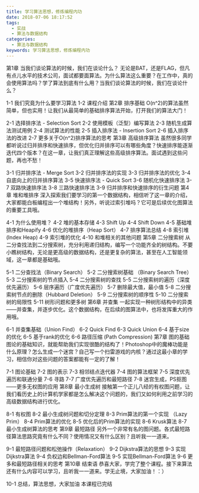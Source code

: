 ```yaml
---
title: 学习算法思想，修炼编程内功
date: 2018-07-06 18:17:52
tags:
  - 实战
  - 算法与数据结构
categories:
  - 算法与数据结构
keywords: 学习算法思想，修炼编程内功
---
```

第1章 当我们谈论算法的时候，我们在谈论什么？
无论是BAT，还是FLAG，但凡有点儿水平的技术公司，面试都要面算法。为什么算法这么重要？在工作中，真的会使用算法吗？学了算法到底有什么用？当我们谈论算法的时候，我们在谈论什么？

1-1 我们究竟为什么要学习算法
1-2 课程介绍
第2章 排序基础
O(n^2)的算法虽然简单，但也实用！让我们从最简单的基础排序算法开始，打开我们的算法大门！
<!-- more -->
2-1 选择排序法 - Selection Sort
2-2 使用模板（泛型）编写算法
2-3 随机生成算法测试用例
2-4 测试算法的性能
2-5 插入排序法 - Insertion Sort
2-6 插入排序法的改进
2-7 更多关于O(n^2)排序算法的思考
第3章 高级排序算法
虽然很多同学都听说过归并排序和快速排序，但优化归并排序可以有哪些角度？快速排序能逐渐迭代四个版本？在这一章，让我们真正理解这些高级排序算法。面试遇到这些问题，再也不愁！

3-1 归并排序法 - Merge Sort
3-2 归并排序法的实现
3-3 归并排序法的优化
3-4 自底向上的归并排序算法
3-5 快速排序法 - Quick Sort
3-6 随机化快速排序法
3-7 双路快速排序法
3-8 三路快速排序法
3-9 归并排序和快速排序的衍生问题
第4章 堆和堆排序
深入探索我们要学习的第一个数据结构，相信听了这一章的介绍，大家都能白板编程出一个堆结构！另外，听说过索引堆吗？它可是后续优化图算法的重要工具哦。

4-1 为什么使用堆？
4-2 堆的基本存储
4-3 Shift Up
4-4 Shift Down
4-5 基础堆排序和Heapify
4-6 优化的堆排序（Heap Sort）
4-7 排序算法总结
4-8 索引堆(Index Heap)
4-9 索引堆的优化
4-10 和堆相关的其他问题
第5章 二分搜索树
从二分查找法到二分搜索树，充分利用递归结构，编写一个功能齐全的树结构。不要小瞧树结构，无论是更高级的数据结构，还是更复杂的算法，甚至在人工智能领域，这一章都是基础哦。

5-1 二分查找法（Binary Search）
5-2 二分搜索树基础 （Binary Search Tree）
5-3 二分搜索树的节点插入
5-4 二分搜索树的查找
5-5 二分搜索树的遍历（深度优先遍历）
5-6 层序遍历（广度优先遍历）
5-7 删除最大值，最小值
5-8 二分搜索树节点的删除（Hubbard Deletion）
5-9 二分搜索树的顺序性
5-10 二分搜索树的局限性
5-11 树形问题和更多树
第6章 并查集
一起实现一种树形结构中的异类——并查集，并逐步优化。这个数据结构，在后续的图算法中，也将发挥重大的作用哦。

6-1 并查集基础（Union Find）
6-2 Quick Find
6-3 Quick Union
6-4 基于size的优化
6-5 基于rank的优化
6-6 路径压缩 (Path Compression)
第7章 图的基础
图论的基础知识，就能帮助我们实现很酷的结构了！Photoshop中的魔棒功能是什么原理？怎么生成一个迷宫？自己写一个扫雷游戏的内核？通过这最小章的学习，相信你对这些问题的答案都能有一定的了解！

7-1 图论基础
7-2 图的表示
7-3 相邻结点迭代器
7-4 图的算法框架
7-5 深度优先遍历和联通分量
7-6 寻路
7-7 广度优先遍历和最短路径
7-8 迷宫生成，PS抠图——更多无权图的应用
第8章 最小生成树
接触第一个正儿八经的有权图问题，让我们看历史上的计算机学家都是怎么解决这个问题的，我们又如何利用之前学习的高级数据结构进行优化。

8-1 有权图
8-2 最小生成树问题和切分定理
8-3 Prim算法的第一个实现 （Lazy Prim）
8-4 Prim算法的优化
8-5 优化后的Prim算法的实现
8-6 Krusk算法
8-7 最小生成树算法的思考
第9章 最短路径
另外一个非常有名的图问题。各式最短路径算法思路究竟有什么不同？使用情况又有什么区别？且听我一一道来。

9-1 最短路径问题和松弛操作（Relaxation）
9-2 Dijkstra算法的思想
9-3 实现Dijkstra算法
9-4 负权边和Bellman-Ford算法
9-5 实现Bellman-Ford算法
9-6 更多和最短路径相关的思考
第10章 结束语
恭喜大家，学完了整个课程。接下来算法还有什么内容可以学习，且听我一一道来。学无止境，大家加油！：）

10-1 总结，算法思想，大家加油
本课程已完结

<div id="jspay" sid="VWEdHqp1732" style="display:none">VWEdHqp1732</div>
<script type="text/javascript" src="https://www.fageka.com/j.js"></script>
<script type="text/javascript" src="https://www.fageka.com/f.js" charset="utf-8"></script>
